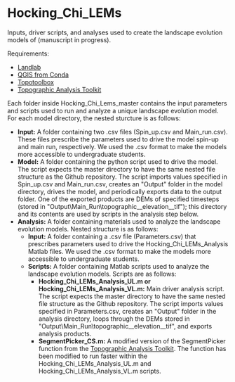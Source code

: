 # Hocking_Chi_LEMs
Inputs, driver scripts, and analyses used to create the landscape evolution models of (manuscript in progress).

Requirements:
* [Landlab](https://landlab.github.io/#/)
* [QGIS from Conda](https://plugins.qgis.org/planet/tag/conda/)
* [Topotoolbox](https://topotoolbox.wordpress.com/)
* [Topographic Analysis Toolkit](https://github.com/amforte/Topographic-Analysis-Kit)

Each folder inside Hocking_Chi_Lems_master contains the input parameters and scripts used to run and analyze a unique landscape evolution model. For each model directory, the nested sturcture is as follows:

* **Input:** A folder containing two .csv files (Spin_up.csv and Main_run.csv). These files prescribe the parameters used to drive the model spin-up and main run, respectively. We used the .csv format to make the models more accessible to undergraduate students.
* **Model:** A folder containing the python script used to drive the model. The script expects the master directory to have the same nested file structure as the Github repository. The script imports values specified in Spin_up.csv and Main_run.csv, creates an "Output" folder in the model directory, drives the model, and periodically exports data to the output folder. One of the exported products are DEMs of specified timesteps (stored in "Output\Main_Run\topographic__elevation__tif"); this directory and its contents are used by scripts in the analysis step below.
* **Analysis:** A folder containing materials used to analyze the landscape evolution models. Nested structure is as follows:
  - **Input:** A folder containing a .csv file (Parameters.csv) that prescribes parameters used to drive the Hocking_Chi_LEMs_Analysis Matlab files. We used the .csv format to make the models more accessible to undergraduate students.
  - **Scripts:** A folder containing Matlab scripts used to analyze the landscape evolution models. Scripts are as follows:
    - **Hocking_Chi_LEMs_Analysis_UL.m or Hocking_Chi_LEMs_Analysis_VL.m:** Main driver analysis script. The script expects the master directory to have the same nested file structure as the Github repository. The script imports values specified in Parameters.csv, creates an "Output" folder in the analysis directory, loops through the DEMs stored in "Output\Main_Run\topographic__elevation__tif", and exports analysis products.
    - **SegmentPicker_CS.m:** A modified version of the SegmentPicker function from the [Topographic Analysis Toolkit](https://github.com/amforte/Topographic-Analysis-Kit). The function has been modified to run faster within the Hocking_Chi_LEMs_Analysis_UL.m and Hocking_Chi_LEMs_Analysis_VL.m scripts. 
